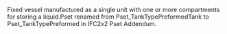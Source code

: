 Fixed vessel manufactured as a single unit with one or more compartments for storing a liquid.Pset renamed from Pset_TankTypePreformedTank to Pset_TankTypePreformed in IFC2x2 Pset Addendum.